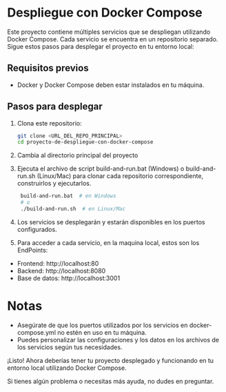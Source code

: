 # Despliegue con Docker Compose

Este proyecto contiene múltiples servicios que se despliegan utilizando Docker Compose. Cada servicio se encuentra en un repositorio separado. Sigue estos pasos para desplegar el proyecto en tu entorno local:

## Requisitos previos

- Docker y Docker Compose deben estar instalados en tu máquina.

## Pasos para desplegar

1. Clona este repositorio:

   ```sh
   git clone <URL_DEL_REPO_PRINCIPAL>
   cd proyecto-de-despliegue-con-docker-compose
   ```
2. Cambia al directorio principal del proyecto

3. Ejecuta el archivo de script build-and-run.bat (Windows) o build-and-run.sh (Linux/Mac) para clonar cada repositorio correspondiente, construirlos y ejecutarlos.

   ```sh
    build-and-run.bat  # en Windows
    # o
    ./build-and-run.sh  # en Linux/Mac
   ```
   
4. Los servicios se desplegarán y estarán disponibles en los puertos configurados.

5. Para acceder a cada servicio, en la maquina local, estos son los EndPoints:

- Frontend: http://localhost:80
- Backend: http://localhost:8080
- Base de datos: http://localhost:3001


# Notas
- Asegúrate de que los puertos utilizados por los servicios en docker-compose.yml no estén en uso en tu máquina.
- Puedes personalizar las configuraciones y los datos en los archivos de los servicios según tus necesidades.


¡Listo! Ahora deberías tener tu proyecto desplegado y funcionando en tu entorno local utilizando Docker Compose.

Si tienes algún problema o necesitas más ayuda, no dudes en preguntar.



